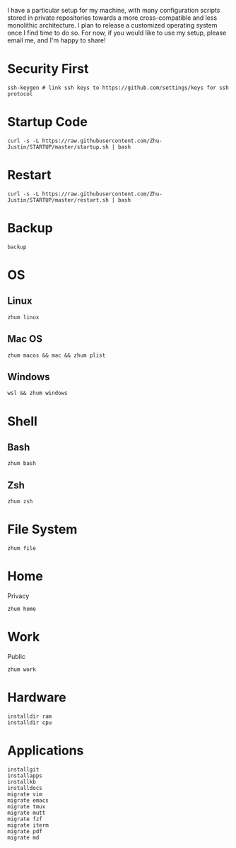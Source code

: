 I have a particular setup for my machine, with many configuration scripts stored in private repositories towards a more cross-compatible and less monolithic architecture. I plan to release a customized operating system once I find time to do so. For now, if you would like to use my setup, please email me, and I'm happy to share!

# Security First
```
ssh-keygen # link ssh keys to https://github.com/settings/keys for ssh protocol
```

# Startup Code
```
curl -s -L https://raw.githubusercontent.com/Zhu-Justin/STARTUP/master/startup.sh | bash
```

# Restart
```
curl -s -L https://raw.githubusercontent.com/Zhu-Justin/STARTUP/master/restart.sh | bash
```

# Backup
```
backup
```

# OS
## Linux
```
zhum linux
```
## Mac OS
```
zhum macos && mac && zhum plist
```
## Windows
```
wsl && zhum windows
```
# Shell
## Bash
```
zhum bash
```
## Zsh
```
zhum zsh
```
# File System
```
zhum file
```
# Home
Privacy
```
zhum home
```
# Work
Public
```
zhum work
```
# Hardware
```
installdir ram
installdir cpu
```
# Applications
```
installgit
installapps
installkb
installdocs
migrate vim
migrate emacs
migrate tmux
migrate mutt
migrate fzf
migrate iterm
migrate pdf
migrate md
```
